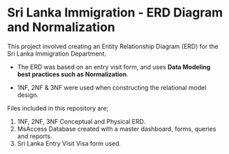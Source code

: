 # Sri Lanka Immigration - ERD Diagram and Normalization

This project involved creating an Entity Relationship Diagram (ERD) for the Sri Lanka Immigration Department. 

* The ERD was based on an entry visit form, and uses **Data Modeling best practices such as Normalization**. 

* 1NF, 2NF & 3NF were used when constructing the relational model design. 

Files included in this repository are;
 1. 1NF, 2NF, 3NF Conceptual and Physical ERD.
 2. MsAccess Database created with a master dashboard, forms, queries and reports. 
 3. Sri Lanka Entry Visit Visa form used.
